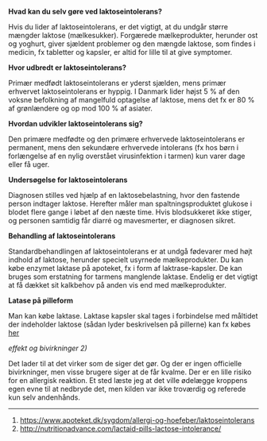 **Hvad kan du selv gøre ved laktoseintolerans?**

Hvis du lider af laktoseintolerans, er det vigtigt, at du undgår større mængder laktose (mælkesukker).
Forgærede mælkeprodukter, herunder ost og yoghurt, giver sjældent problemer og den mængde laktose, som findes i medicin, fx tabletter og kapsler, er altid for lille til at give symptomer.

**Hvor udbredt er laktoseintolerans?**

Primær medfødt laktoseintolerans er yderst sjælden, mens primær erhvervet laktoseintolerans er hyppig.
I Danmark lider højst 5 % af den voksne befolkning af mangelfuld optagelse af laktose, mens det fx er 80 % af grønlændere og op mod 100 % af asiater.

**Hvordan udvikler laktoseintolerans sig?**

Den primære medfødte og den primære erhvervede laktoseintolerans er permanent, mens den sekundære erhvervede intolerans (fx hos børn i forlængelse af en nylig overstået virusinfektion i tarmen) kun varer dage eller få uger.

**Undersøgelse for laktoseintolerans**

Diagnosen stilles ved hjælp af en laktosebelastning, hvor den fastende person indtager laktose. Herefter måler man spaltningsproduktet glukose i blodet flere gange i løbet af den næste time.
Hvis blodsukkeret ikke stiger, og personen samtidig får diarré og mavesmerter, er diagnosen sikret.

**Behandling af laktoseintolerans**

Standardbehandlingen af laktoseintolerans er at undgå fødevarer med højt indhold af laktose, herunder specielt usyrnede mælkeprodukter.
Du kan købe enzymet laktase på apoteket, fx i form af laktrase-kapsler. De kan bruges som erstatning for tarmens manglende laktase.
Endelig er det vigtigt at få dækket sit kalkbehov på anden vis end med mælkeprodukter.


**Latase på pilleform**

Man kan købe laktase. Laktase kapsler skal tages i forbindelse med måltidet der indeholder laktose (sådan lyder beskrivelsen på pillerne)
kan fx købes [her](https://www.bulkpowders.dk/laktase-tabletter-5000-fcc.html?gclid=Cj0KCQiAnOzSBRDGARIsAL-mUB36YHhozeyJtOg9fmfV71Idv8u5mCGH9zDakbVapA522BTxDpcM2f4aAmf5EALw_wcB)

_effekt og bivirkninger 2)_

Det lader til at det virker som de siger det gør. Og der er ingen officielle bivirkninger, men visse brugere siger at de får kvalme. Der er en lille risiko for en allergisk reaktion. Et sted læste jeg at det ville ødelægge kroppens egen evne til at nedbryde det, men kilden var ikke troværdig og referede kun selv andenhånds.

-------

1. https://www.apoteket.dk/sygdom/allergi-og-hoefeber/laktoseintolerans
2. http://nutritionadvance.com/lactaid-pills-lactose-intolerance/
